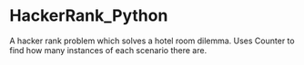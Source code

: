 # HackerRank_Python
A hacker rank problem which solves a hotel room dilemma. Uses Counter to find how many instances of each scenario there are.
